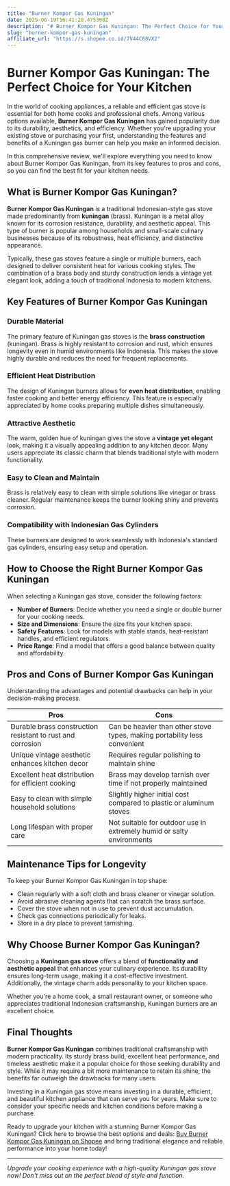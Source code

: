```yaml
---
title: "Burner Kompor Gas Kuningan"
date: 2025-06-19T16:41:20.475300Z
description: "# Burner Kompor Gas Kuningan: The Perfect Choice for Your Kitchen..."
slug: "burner-kompor-gas-kuningan"
affiliate_url: "https://s.shopee.co.id/7V44C68VX2"
---
```

# Burner Kompor Gas Kuningan: The Perfect Choice for Your Kitchen

In the world of cooking appliances, a reliable and efficient gas stove is essential for both home cooks and professional chefs. Among various options available, **Burner Kompor Gas Kuningan** has gained popularity due to its durability, aesthetics, and efficiency. Whether you're upgrading your existing stove or purchasing your first, understanding the features and benefits of a Kuningan gas burner can help you make an informed decision.  

In this comprehensive review, we'll explore everything you need to know about Burner Kompor Gas Kuningan, from its key features to pros and cons, so you can find the best fit for your kitchen needs.

## What is Burner Kompor Gas Kuningan?

**Burner Kompor Gas Kuningan** is a traditional Indonesian-style gas stove made predominantly from **kuningan** (brass). Kuningan is a metal alloy known for its corrosion resistance, durability, and aesthetic appeal. This type of burner is popular among households and small-scale culinary businesses because of its robustness, heat efficiency, and distinctive appearance.

Typically, these gas stoves feature a single or multiple burners, each designed to deliver consistent heat for various cooking styles. The combination of a brass body and sturdy construction lends a vintage yet elegant look, adding a touch of traditional Indonesia to modern kitchens.

## Key Features of Burner Kompor Gas Kuningan

### Durable Material

The primary feature of Kuningan gas stoves is the **brass construction** (kuningan). Brass is highly resistant to corrosion and rust, which ensures longevity even in humid environments like Indonesia. This makes the stove highly durable and reduces the need for frequent replacements.

### Efficient Heat Distribution

The design of Kuningan burners allows for **even heat distribution**, enabling faster cooking and better energy efficiency. This feature is especially appreciated by home cooks preparing multiple dishes simultaneously.

### Attractive Aesthetic

The warm, golden hue of kuningan gives the stove a **vintage yet elegant** look, making it a visually appealing addition to any kitchen decor. Many users appreciate its classic charm that blends traditional style with modern functionality.

### Easy to Clean and Maintain

Brass is relatively easy to clean with simple solutions like vinegar or brass cleaner. Regular maintenance keeps the burner looking shiny and prevents corrosion.

### Compatibility with Indonesian Gas Cylinders

These burners are designed to work seamlessly with Indonesia's standard gas cylinders, ensuring easy setup and operation.

## How to Choose the Right Burner Kompor Gas Kuningan

When selecting a Kuningan gas stove, consider the following factors:

- **Number of Burners**: Decide whether you need a single or double burner for your cooking needs.
- **Size and Dimensions**: Ensure the size fits your kitchen space.
- **Safety Features**: Look for models with stable stands, heat-resistant handles, and efficient regulators.
- **Price Range**: Find a model that offers a good balance between quality and affordability.

## Pros and Cons of Burner Kompor Gas Kuningan

Understanding the advantages and potential drawbacks can help in your decision-making process.

| **Pros** | **Cons** |
|------------|------------|
| Durable brass construction resistant to rust and corrosion | Can be heavier than other stove types, making portability less convenient |
| Unique vintage aesthetic enhances kitchen decor | Requires regular polishing to maintain shine |
| Excellent heat distribution for efficient cooking | Brass may develop tarnish over time if not properly maintained |
| Easy to clean with simple household solutions | Slightly higher initial cost compared to plastic or aluminum stoves |
| Long lifespan with proper care | Not suitable for outdoor use in extremely humid or salty environments |

## Maintenance Tips for Longevity

To keep your Burner Kompor Gas Kuningan in top shape:

- Clean regularly with a soft cloth and brass cleaner or vinegar solution.
- Avoid abrasive cleaning agents that can scratch the brass surface.
- Cover the stove when not in use to prevent dust accumulation.
- Check gas connections periodically for leaks.
- Store in a dry place to prevent tarnishing.

## Why Choose Burner Kompor Gas Kuningan?

Choosing a **Kuningan gas stove** offers a blend of **functionality and aesthetic appeal** that enhances your culinary experience. Its durability ensures long-term usage, making it a cost-effective investment. Additionally, the vintage charm adds personality to your kitchen space.

Whether you're a home cook, a small restaurant owner, or someone who appreciates traditional Indonesian craftsmanship, Kuningan burners are an excellent choice.

## Final Thoughts

**Burner Kompor Gas Kuningan** combines traditional craftsmanship with modern practicality. Its sturdy brass build, excellent heat performance, and timeless aesthetic make it a popular choice for those seeking durability and style. While it may require a bit more maintenance to retain its shine, the benefits far outweigh the drawbacks for many users.

Investing in a Kuningan gas stove means investing in a durable, efficient, and beautiful kitchen appliance that can serve you for years. Make sure to consider your specific needs and kitchen conditions before making a purchase.

Ready to upgrade your kitchen with a stunning Burner Kompor Gas Kuningan? Click here to browse the best options and deals: [Buy Burner Kompor Gas Kuningan on Shopee](https://s.shopee.co.id/7V44C68VX2) and bring traditional elegance and reliable performance into your home today!

---

*Upgrade your cooking experience with a high-quality Kuningan gas stove now! Don't miss out on the perfect blend of style and function.*